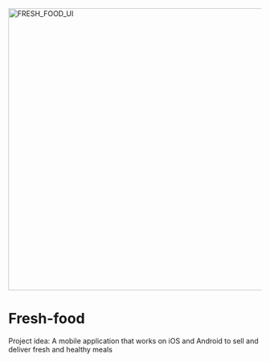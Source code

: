 <img width="561" alt="FRESH_FOOD_UI" src="https://github.com/user-attachments/assets/07b179a9-dfb9-48a2-9b53-8c6a3e78e70f">

# Fresh-food
Project idea: A mobile application that works on iOS and Android to sell and deliver fresh and healthy meals
